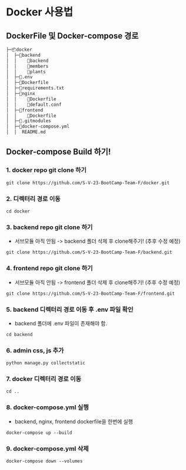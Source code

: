 # Docker 사용법
## DockerFile 및 Docker-compose 경로 


 ```sh
├─📦docker
│  ├─📂backend
│  │    📂backend
│  │    📂members
│  │    📂plants
│  ├─📜.env
│  ├─📜Dockerfile
│  ├─📜requirements.txt
│  ├─📂nginx
│  │    📜Dockerfile
│  │    📜default.conf
│  ├─📂frontend
│  │    📜Dockerfile
│  ├─📜.gitmodules
│  ├─📜docker-compose.yml 
│  │  README.md
```

## Docker-compose Build 하기!
### 1. docker repo git clone 하기
```
git clone https://github.com/S-V-23-BootCamp-Team-F/docker.git
```

### 2. 디렉터리 경로 이동
```
cd docker
```

### 3. backend repo git clone 하기
- 서브모듈 아직 안됨 -> backend 폴더 삭제 후 clone해주기! (추후 수정 예정)
```
git clone https://github.com/S-V-23-BootCamp-Team-F/backend.git
```

### 4. frontend repo git clone 하기
- 서브모듈 아직 안됨 -> frontend 폴더 삭제 후 clone해주기! (추후 수정 예정)
```
git clone https://github.com/S-V-23-BootCamp-Team-F/frontend.git
```

### 5. backend 디렉터리 경로 이동 후 .env 파일 확인
- backend 폴더에 .env 파일이 존재해야 함.

```
cd backend
```
### 6. admin css, js 추가
```
python manage.py collectstatic          
```

### 7. docker 디렉터리 경로 이동
```
cd ..          
```

### 8. docker-compose.yml 실행
- backend, nginx, frontend dockerfile을 한번에 실행
```
docker-compose up --build
```

### 9. docker-compose.yml 삭제
```
docker-compose down --volumes
```
